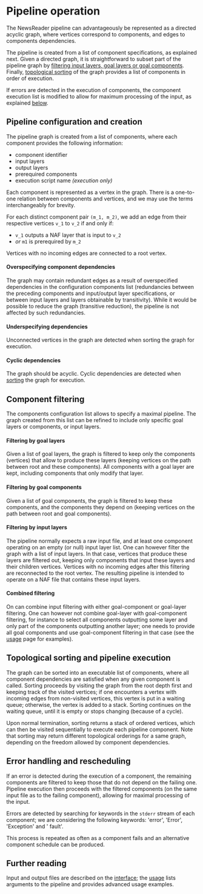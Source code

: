 # Pipeline operation
The NewsReader pipeline can advantageously be represented as a directed acyclic graph, where vertices correspond to components, and edges to components dependencies.

The pipeline is created from a list of component specifications, as explained next. Given a directed graph, it is straightforward to subset part of the pipeline graph by [filtering input layers, goal layers or goal components](#component-filtering). Finally, [topological sorting](#topological-sorting-and-pipeline-execution) of the graph provides a list of components in order of execution.

If errors are detected in the execution of components, the component execution list is modified to allow for maximum processing of the input, as explained [below](#error-handling).

## Pipeline configuration and creation
The pipeline graph is created from a list of components, where each component provides the following information:

- component identifier
- input layers
- output layers
- prerequired components
- execution script name *(execution only)*


Each component is represented as a vertex in the graph. There is a one-to-one relation between components and vertices, and we may use the terms interchangeably for brevity.

For each distinct component pair `(m_1, m_2)`, we add an edge from their respective vertices `v_1` to `v_2` if and only if:

- `v_1` outputs a NAF layer that is input to `v_2`
- *or* `m1` is prerequired by `m_2`

Vertices with no incoming edges are connected to a root vertex.

#### Overspecifying component dependencies
The graph may contain redundant edges as a result of overspecified dependencies in the configuration components list (redundancies between the preceding components and input/output layer specifications, or between input layers and layers obtainable by transitivity). 
While it would be possible to reduce the graph (transitive reduction), the pipeline is not affected by such redundancies.

#### Underspecifying dependencies
Unconnected vertices in the graph are detected when sorting the graph for execution.

#### Cyclic dependencies
The graph should be acyclic. Cyclic dependencies are detected when [sorting](#topological-sorting-and-pipeline-execution) the graph for execution.

## Component filtering
The components configuration list allows to specify a maximal pipeline.
The graph created from this list can be refined to include only specific goal layers or components, or input layers.

#### Filtering by goal layers
Given a list of goal layers, the graph is filtered to keep only the components (vertices) that allow to produce these layers (keeping vertices on the path between root and these components). All components with a goal layer are kept, including components that only modify that layer.

#### Filtering by goal components
Given a list of goal components, the graph is filtered to keep these components, and the components they depend on (keeping vertices on the path between root and goal components).

#### Filtering by input layers
The pipeline normally expects a raw input file, and at least one component operating on an empty (or null) input layer list. One can however filter the graph with a list of input layers. In that case, vertices that produce these layers are filtered out, keeping only components that input these layers and their children vertices. Vertices with no incoming edges after this filtering are reconnected to the root vertex. The resulting pipeline is intended to operate on a NAF file that contains these input layers.

#### Combined filtering
On can combine input filtering with either goal-component or goal-layer filtering.
 One can however not combine goal-layer with goal-component filtering, for instance to select all components outputting some layer and only part of the components outputting another layer; one needs to provide all goal components and use goal-component filtering in that case (see the [usage](docs/usage.md) page for examples).


## Topological sorting and pipeline execution
The graph can be sorted into an executable list of components, where all component dependencies are satisfied when any given component is called. Sorting proceeds by visiting the graph from the root depth first and keeping track of the visited vertices; if one encounters a vertex with incoming edges from non-visited vertices, this vertex is put in a waiting queue; otherwise, the vertex is added to a stack. Sorting continues on the waiting queue, until it is empty or stops changing (because of a cycle).

Upon normal termination, sorting returns a stack of ordered vertices, which can then be visited sequentially to execute each pipeline component. Note that sorting may return different topological orderings for a same graph, depending on the freedom allowed by component dependencies.

## Error handling and rescheduling
If an error is detected during the execution of a component, the remaining components are filtered to keep those that do not depend on the failing one. Pipeline execution then proceeds with the filtered components (on the same input file as to the failing component), allowing for maximal processing of the input.

Errors are detected by searching for keywords in the `stderr` stream of each component; we are considering the following keywords: 'error', 'Error', 'Exception' and ' fault'.

This process is repeated as often as a component fails and an alternative component schedule can be produced.

## Further reading
Input and output files are described on the [interface](docs/interface.md); the [usage](docs/usage.md) lists arguments to the pipeline and provides advanced usage examples.
